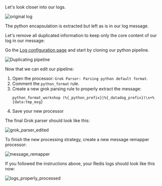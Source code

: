 Let's look closer into our logs.

![original log](https://raw.githubusercontent.com/l0k0ms/workshops/master/log-workshop-2/images/original_log.png)

The python encapsulation is extracted but left as is in our log message.

Let's remove all duplicated information to keep only the core content of our log in our message:

Go the [Log configuration page](https://app.datadoghq.com/logs/pipelines) and start by cloning our python pipeline.

![Duplicating pipeline](https://raw.githubusercontent.com/l0k0ms/workshops/master/log-workshop-2/images/duplicating_pipeline.png)

Now that we can edit our pipeline:

1. Open the processor: `Grok Parser: Parsing python default format`.
2. Comment the `python_format` rule.
3. Create a new grok parsing rule to properly extract the message:
    ```
    python_format_workshop (%{_python_prefix}|%{_datadog_prefix})\s+%{data:tmp_msg}
    ```
4. Save your new processor

The final Grok parser should look like this:

![grok_parser_edited](https://raw.githubusercontent.com/l0k0ms/workshops/master/log-workshop-2/images/grok_parser_edited.png)

To finish the new processing strategy, create a new message remapper processor:

![message_remapper](https://raw.githubusercontent.com/l0k0ms/workshops/master/log-workshop-2/images/message_remapper.png)

If you followed the instructions above, your Redis logs should look like this now:

![logs_properly_processed](https://raw.githubusercontent.com/l0k0ms/workshops/master/log-workshop-2/images/new_python_log.png)
